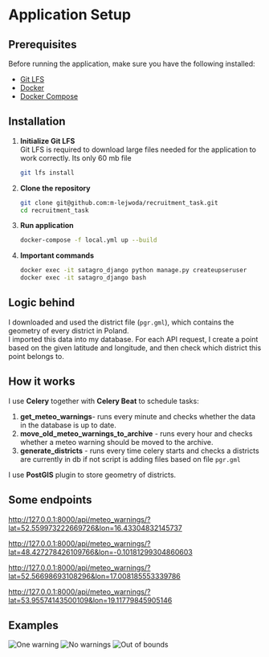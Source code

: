 # Application Setup

## Prerequisites

Before running the application, make sure you have the following installed:

- [Git LFS](https://git-lfs.com/)  
- [Docker](https://docs.docker.com/get-docker/)  
- [Docker Compose](https://docs.docker.com/compose/install/)  

## Installation

1. **Initialize Git LFS**  
   Git LFS is required to download large files needed for the application to work correctly. Its only 60 mb file
   ```bash
   git lfs install
   
2. **Clone the repository**
   ```bash
   git clone git@github.com:m-lejwoda/recruitment_task.git
   cd recruitment_task
3. **Run application**
    ```bash
    docker-compose -f local.yml up --build
4. **Important commands**
   ```bash
   docker exec -it satagro_django python manage.py createupseruser
   docker exec -it satagro_django bash

## Logic behind
I downloaded and used the district file (`pgr.gml`), which contains the geometry of every district in Poland.  
I imported this data into my database. For each API request, I create a point based on the given latitude and longitude, and then check which district this point belongs to.

## How it works
I use **Celery** together with **Celery Beat** to schedule tasks:
1. **get_meteo_warnings**- runs every minute and checks whether the data in the database is up to date.  
2. **move_old_meteo_warnings_to_archive** - runs every hour and checks whether a meteo warning should be moved to the archive.
3. **generate_districts** - runs every time celery starts and checks a districts are currently in db if not script is adding files based on file `pgr.gml`

I use **PostGIS** plugin to store geometry of districts.

## Some endpoints
http://127.0.0.1:8000/api/meteo_warnings/?lat=52.559973222669726&lon=16.43304832145737

http://127.0.0.1:8000/api/meteo_warnings/?lat=48.427278426109766&lon=-0.10181299304860603

http://127.0.0.1:8000/api/meteo_warnings/?lat=52.56698693108296&lon=17.008185553339786

http://127.0.0.1:8000/api/meteo_warnings/?lat=53.95574143500109&lon=19.11779845905146

## Examples
![One warning](images/one_warning.png)
![No warnings](images/no_warnings.png)
![Out of bounds](images/out_of_bounds.png)

